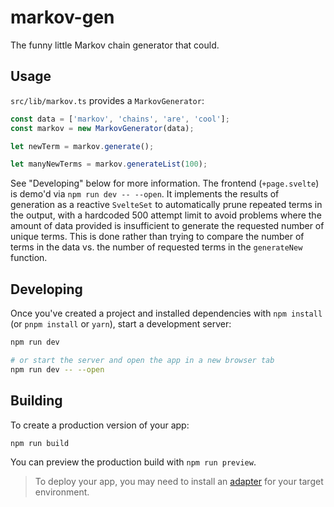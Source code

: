 # markov-gen

The funny little Markov chain generator that could.

## Usage 

`src/lib/markov.ts` provides a `MarkovGenerator`:

```ts
const data = ['markov', 'chains', 'are', 'cool'];
const markov = new MarkovGenerator(data);

let newTerm = markov.generate();

let manyNewTerms = markov.generateList(100);
```

See "Developing" below for more information. The frontend (`+page.svelte`) is demo'd via `npm run dev -- --open`.
It implements the results of generation as a reactive `SvelteSet` to automatically prune repeated terms in the output, with a hardcoded 500 attempt limit to avoid problems where the amount of data provided is insufficient to generate the requested number of unique terms. This is done rather than trying to compare the number of terms in the data vs. the number of requested terms in the `generateNew` function.

## Developing

Once you've created a project and installed dependencies with `npm install` (or `pnpm install` or `yarn`), start a development server:

```bash
npm run dev

# or start the server and open the app in a new browser tab
npm run dev -- --open
```

## Building

To create a production version of your app:

```bash
npm run build
```

You can preview the production build with `npm run preview`.

> To deploy your app, you may need to install an [adapter](https://svelte.dev/docs/kit/adapters) for your target environment.
